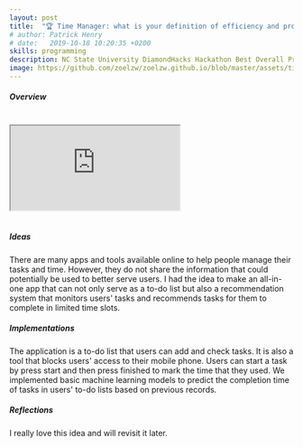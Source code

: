 ```yaml
---
layout: post
title:  "🏆 Time Manager: what is your definition of efficiency and productivity"
# author: Patrick Henry
# date:   2019-10-18 10:20:35 +0200
skills: programming 
description: NC State University DiamondHacks Hackathon Best Overall Prize (University-level Hackathon)
image: https://github.com/zoelzw/zoelzw.github.io/blob/master/assets/timeManager.png?raw=true
---
```

<div class="row">
  <div class="col-md-3">
    <h5 class="Heading"> Overview </h5>
    <br>
  </div>
  <div class="col-md-9">
    <div class="d-flex justify-content-center embed-responsive embed-responsive-16by9">
      <iframe class="embed-responsive-item" src="https://www.youtube.com/embed/xEbf0-N4MA4" allowfullscreen></iframe>
    </div>
    <br>
  </div>
</div>

<!-- <hr bordercolor = "lightgrey"> -->

<div class="row">
  <div class="col-md-3">
    <h5 class="Heading"> Ideas </h5>
  </div>
  
  <div class="col-md-9">
    <p> 
      There are many apps and tools available online to help people manage their tasks and time. However, they do not share the information that could potentially be used to better serve users. I had the idea to make an all-in-one app that can not only serve as a to-do list but also a recommendation system that monitors users' tasks and recommends tasks for them to complete in limited time slots.  
    </p>
  </div>


</div>
<div class="row">
  <div class="col-md-3">
    <!-- <span style="font-size: 2em; color: red;">
        <i class="fa fa-angle-right "></i>
    </span> -->
    <h5 class="Heading"> Implementations </h5>
  </div>
  
  <div class="col-md-9">
    <p>
       The application is a to-do list that users can add and check tasks. It is also a tool that blocks users' access to their mobile phone. Users can start a task by press start and then press finished to mark the time that they used. We implemented basic machine learning models to predict the completion time of tasks in users' to-do lists based on previous records. 
    </p> 
  </div>
</div>

<!-- <hr bordercolor = "lightgrey"> -->

<div class="row">
  <div class="col-md-3">
    <!-- <span style="font-size: 2em; color: red;">
        <i class="fa fa-angle-right "></i>
    </span> -->
    <h5 class="Heading"> Reflections </h5>
  </div>
  
  <div class="col-md-9">
    <p> 
      I really love this idea and will revisit it later. 
    </p>
  </div>
</div>
